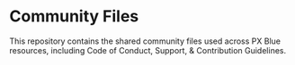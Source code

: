 # Community Files
This repository contains the shared community files used across PX Blue resources, including Code of Conduct, Support, & Contribution Guidelines.
